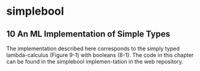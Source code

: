 simplebool
===========

10 An ML Implementation of Simple Types
----------------------------------------

The implementation described here corresponds to the simply typed lambda-calculus (Figure 9-1) with booleans (8-1). The code in this chapter can be found in the simplebool implemen-tation in the web repository.
